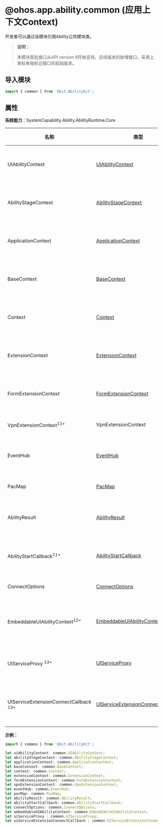 # @ohos.app.ability.common (应用上下文Context)

开发者可以通过该模块引用Ability公共模块类。

> **说明：**
>
> 本模块首批接口从API version 9开始支持。后续版本的新增接口，采用上角标单独标记接口的起始版本。

## 导入模块

```ts
import { common } from '@kit.AbilityKit';
```
## 属性

**系统能力**：SystemCapability.Ability.AbilityRuntime.Core

| 名称 | 类型 | 只读 | 可选 | 说明        |
| ---- | ---- | ---- | ---- | ---------- |
| UIAbilityContext    | [UIAbilityContext](js-apis-inner-application-uiAbilityContext.md) | 否  | 否  | UIAbilityContext二级模块。<br>**原子化服务API：** 从API version 11开始，该接口支持在原子化服务中使用。<br/> **模型约束：** 此接口仅可在Stage模型下使用。                                |
| AbilityStageContext   | [AbilityStageContext](js-apis-inner-application-abilityStageContext.md) | 否  | 否  | AbilityStageContext二级模块。<br>**原子化服务API：** 从API version 11开始，该接口支持在原子化服务中使用。<br/> **模型约束：** 此接口仅可在Stage模型下使用。 |
| ApplicationContext   | [ApplicationContext](js-apis-inner-application-applicationContext.md) | 否  | 否  | ApplicationContext二级模块。<br>**原子化服务API：** 从API version 11开始，该接口支持在原子化服务中使用。<br/> **模型约束：** 此接口仅可在Stage模型下使用。 |
| BaseContext   | [BaseContext](js-apis-inner-application-baseContext.md) | 否  | 否  | BaseContext二级模块。<br>**原子化服务API：** 从API version 11开始，该接口支持在原子化服务中使用。<br/> **模型约束：** 此接口仅可在Stage模型下使用。 |
| Context   | [Context](js-apis-inner-application-context.md) | 否  | 否  | Context二级模块。<br>**原子化服务API：** 从API version 11开始，该接口支持在原子化服务中使用。<br/> **模型约束：** 此接口仅可在Stage模型下使用。 |
| ExtensionContext   | [ExtensionContext](js-apis-inner-application-extensionContext.md) | 否  | 否  | ExtensionContext二级模块。<br>**原子化服务API：** 从API version 11开始，该接口支持在原子化服务中使用。<br/> **模型约束：** 此接口仅可在Stage模型下使用。 |
| FormExtensionContext   | [FormExtensionContext](../apis-form-kit/js-apis-inner-application-formExtensionContext.md) | 否  | 否  | FormExtensionContext二级模块。<br>**原子化服务API：** 从API version 11开始，该接口支持在原子化服务中使用。<br/> **模型约束：** 此接口仅可在Stage模型下使用。 |
| VpnExtensionContext<sup>11+<sup> | VpnExtensionContext  | 否  | 否  | VpnExtensionContext二级模块。<br/> **模型约束：** 此接口仅可在Stage模型下使用。 |
| EventHub   | [EventHub](js-apis-inner-application-eventHub.md)  | 否  | 否  | EventHub二级模块。<br>**原子化服务API：** 从API version 11开始，该接口支持在原子化服务中使用。<br/> **模型约束：** 此接口仅可在Stage模型下使用。 |
| PacMap   | [PacMap](js-apis-inner-ability-dataAbilityHelper.md#pacmap) | 否  | 否  | PacMap二级模块。<br>**原子化服务API：** 从API version 11开始，该接口支持在原子化服务中使用。 |
| AbilityResult   | [AbilityResult](js-apis-inner-ability-abilityResult.md) | 否  | 否  | AbilityResult二级模块。<br>**原子化服务API：** 从API version 11开始，该接口支持在原子化服务中使用。<br/> **模型约束：** 此接口仅可在Stage模型下使用。 |
| AbilityStartCallback<sup>11+<sup>   | [AbilityStartCallback](js-apis-inner-application-abilityStartCallback.md) | 否  | 否  | AbilityStartCallback二级模块。<br>**原子化服务API：** 从API version 11开始，该接口支持在原子化服务中使用。<br/> **模型约束：** 此接口仅可在Stage模型下使用。 |
| ConnectOptions   | [ConnectOptions](js-apis-inner-ability-connectOptions.md) | 否  | 否  | ConnectOptions二级模块。<br/> **模型约束：** 此接口仅可在Stage模型下使用。 |
| EmbeddableUIAbilityContext<sup>12+<sup>   | [EmbeddableUIAbilityContext](js-apis-inner-application-EmbeddableUIAbilityContext.md) | 否  | 否  | EmbeddableUIAbilityContext二级模块。<br>**原子化服务API：** 从API version 12开始，该接口支持在原子化服务中使用。<br/> **模型约束：** 此接口仅可在Stage模型下使用。 |
| UIServiceProxy <sup>13+<sup> | [UIServiceProxy ](js-apis-inner-application-uiserviceproxy.md) | 否  | 否  | UIServiceProxy 二级模块。<br/>**原子化服务API：** 从API version 13开始，该接口支持在原子化服务中使用。<br/> **模型约束：** 此接口仅可在Stage模型下使用。 |
| UIServiceExtensionConnectCallback  <sup>13+<sup> | [UIServiceExtensionConnectCallback](js-apis-inner-application-uiServiceExtensionconnectcallback.md) | 否  | 否  | UIServiceExtensionConnectCallback 二级模块。<br/>**原子化服务API：** 从API version 13开始，该接口支持在原子化服务中使用。<br/> **模型约束：** 此接口仅可在Stage模型下使用。 |

**示例：**

```ts
import { common } from '@kit.AbilityKit';

let uiAbilityContext: common.UIAbilityContext;
let abilityStageContext: common.AbilityStageContext;
let applicationContext: common.ApplicationContext;
let baseContext: common.BaseContext;
let context: common.Context;
let extensionContext: common.ExtensionContext;
let formExtensionContext: common.FormExtensionContext;
let vpnExtensionContext: common.VpnExtensionContext;
let eventHub: common.EventHub;
let pacMap: common.PacMap;
let abilityResult: common.AbilityResult;
let abilityStartCallback: common.AbilityStartCallback;
let connectOptions: common.ConnectOptions;
let embeddableUIAbilityContext: common.EmbeddableUIAbilityContext;
let uiServiceProxy : common.UIServiceProxy;
let uiServiceExtensionConnectCallback : common.UIServiceExtensionConnectCallback;
```
